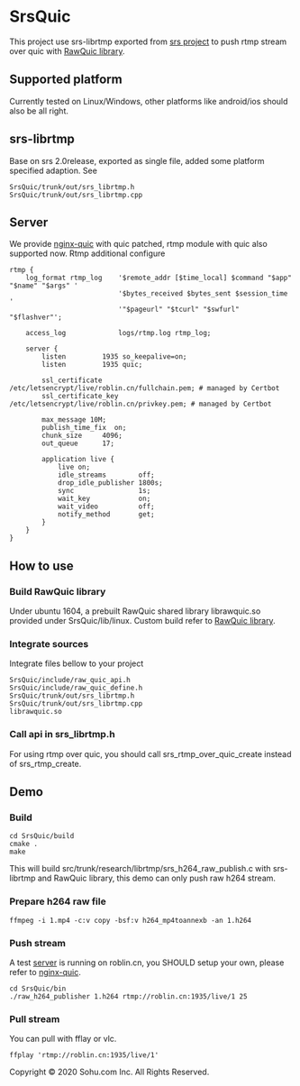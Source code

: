 # SrsQuic

This project use srs-librtmp exported from [srs project](https://github.com/ossrs/srs) to push rtmp stream over quic with [RawQuic library](https://github.com/sonysuqin/RawQuic). 

## Supported platform
Currently tested on Linux/Windows, other platforms like android/ios should also be all right.

## srs-librtmp
Base on srs 2.0release, exported as single file, added some platform specified adaption.
See
```
SrsQuic/trunk/out/srs_librtmp.h
SrsQuic/trunk/out/srs_librtmp.cpp
```

## Server
We provide [nginx-quic](https://github.com/evansun922/nginx-quic) with quic patched, rtmp module with quic also supported now.
Rtmp additional configure
```
rtmp {
    log_format rtmp_log    '$remote_addr [$time_local] $command "$app" "$name" "$args" '
                           '$bytes_received $bytes_sent $session_time '
                           '"$pageurl" "$tcurl" "$swfurl" "$flashver"';

    access_log             logs/rtmp.log rtmp_log;

    server {
        listen         1935 so_keepalive=on;
        listen         1935 quic;

        ssl_certificate     /etc/letsencrypt/live/roblin.cn/fullchain.pem; # managed by Certbot
        ssl_certificate_key /etc/letsencrypt/live/roblin.cn/privkey.pem; # managed by Certbot

        max_message 10M;
        publish_time_fix  on;
        chunk_size     4096;
        out_queue      17;

        application live {
            live on;
            idle_streams        off;
            drop_idle_publisher 1800s;
            sync                1s;
            wait_key            on;
            wait_video          off;
            notify_method       get;
        }
    }
}
```

## How to use

### Build RawQuic library
Under ubuntu 1604, a prebuilt RawQuic shared library librawquic.so provided under SrsQuic/lib/linux.
Custom build refer to [RawQuic library](https://github.com/sonysuqin/RawQuic).

### Integrate sources
Integrate files bellow to your project
```
SrsQuic/include/raw_quic_api.h
SrsQuic/include/raw_quic_define.h
SrsQuic/trunk/out/srs_librtmp.h
SrsQuic/trunk/out/srs_librtmp.cpp
librawquic.so
```

### Call api in srs_librtmp.h
For using rtmp over quic, you should call srs_rtmp_over_quic_create instead of srs_rtmp_create.

## Demo
### Build
```
cd SrsQuic/build
cmake .
make
```
This will build src/trunk/research/librtmp/srs_h264_raw_publish.c with srs-librtmp and RawQuic library, this demo can only push raw h264 stream.

### Prepare h264 raw file
```
ffmpeg -i 1.mp4 -c:v copy -bsf:v h264_mp4toannexb -an 1.h264
```

### Push stream
A test [server](https://github.com/evansun922/nginx-quic) is running on roblin.cn, you SHOULD setup your own, please refer to [nginx-quic](https://github.com/evansun922/nginx-quic).
```
cd SrsQuic/bin
./raw_h264_publisher 1.h264 rtmp://roblin.cn:1935/live/1 25
```

### Pull stream
You can pull with fflay or vlc.
```
ffplay 'rtmp://roblin.cn:1935/live/1'
```

Copyright © 2020 Sohu.com Inc. All Rights Reserved.
